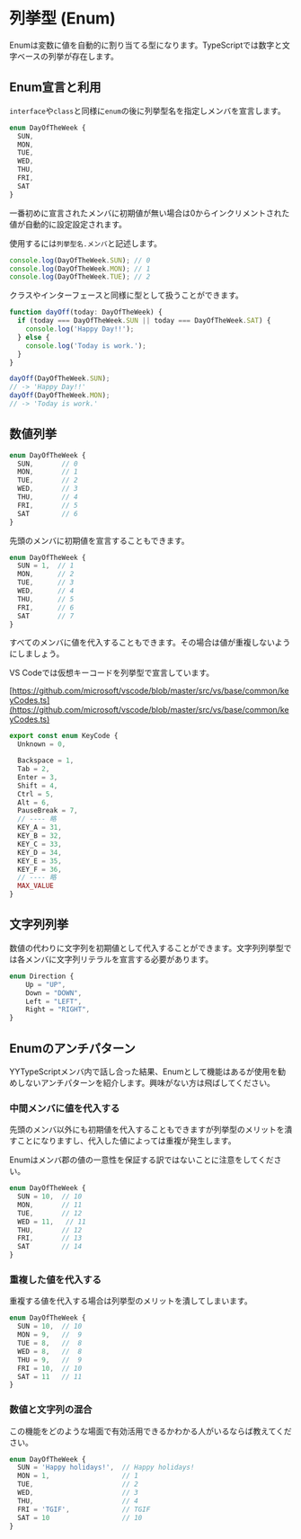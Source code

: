 # 列挙型 \(Enum\)

Enumは変数に値を自動的に割り当てる型になります。TypeScriptでは数字と文字ベースの列挙が存在します。

## Enum宣言と利用

`interface`や`class`と同様に`enum`の後に列挙型名を指定しメンバを宣言します。

```typescript
enum DayOfTheWeek {
  SUN,
  MON,
  TUE,
  WED,
  THU,
  FRI,
  SAT
}
```

一番初めに宣言されたメンバに初期値が無い場合は0からインクリメントされた値が自動的に設定設定されます。

使用するには`列挙型名.メンバ`と記述します。

```typescript
console.log(DayOfTheWeek.SUN); // 0
console.log(DayOfTheWeek.MON); // 1
console.log(DayOfTheWeek.TUE); // 2
```

クラスやインターフェースと同様に型として扱うことができます。

```typescript
function dayOff(today: DayOfTheWeek) {
  if (today === DayOfTheWeek.SUN || today === DayOfTheWeek.SAT) {
    console.log('Happy Day!!');
  } else {
    console.log('Today is work.');
  }
}

dayOff(DayOfTheWeek.SUN);
// -> 'Happy Day!!'
dayOff(DayOfTheWeek.MON);
// -> 'Today is work.'
```

## 数値列挙

```typescript
enum DayOfTheWeek {
  SUN,       // 0
  MON,       // 1
  TUE,       // 2
  WED,       // 3
  THU,       // 4
  FRI,       // 5
  SAT        // 6
}
```

先頭のメンバに初期値を宣言することもできます。

```typescript
enum DayOfTheWeek {
  SUN = 1,  // 1
  MON,      // 2
  TUE,      // 3
  WED,      // 4
  THU,      // 5
  FRI,      // 6
  SAT       // 7
}
```

すべてのメンバに値を代入することもできます。その場合は値が重複しないようにしましょう。

VS Codeでは仮想キーコードを列挙型で宣言しています。

[https://github.com/microsoft/vscode/blob/master/src/vs/base/common/keyCodes.ts](https://github.com/microsoft/vscode/blob/master/src/vs/base/common/keyCodes.ts)

```typescript
export const enum KeyCode {
  Unknown = 0,

  Backspace = 1,
  Tab = 2,
  Enter = 3,
  Shift = 4,
  Ctrl = 5,
  Alt = 6,
  PauseBreak = 7,
  // ---- 略
  KEY_A = 31,
  KEY_B = 32,
  KEY_C = 33,
  KEY_D = 34,
  KEY_E = 35,
  KEY_F = 36,
  // ---- 略
  MAX_VALUE
}
```

## 文字列列挙

数値の代わりに文字列を初期値として代入することができます。文字列列挙型では各メンバに文字列リテラルを宣言する必要があります。

```typescript
enum Direction {
    Up = "UP",
    Down = "DOWN",
    Left = "LEFT",
    Right = "RIGHT",
}
```

## Enumのアンチパターン

YYTypeScriptメンバ内で話し合った結果、Enumとして機能はあるが使用を勧めしないアンチパターンを紹介します。興味がない方は飛ばしてください。

### 中間メンバに値を代入する

先頭のメンバ以外にも初期値を代入することもできますが列挙型のメリットを潰すことになりますし、代入した値によっては重複が発生します。

Enumはメンバ郡の値の一意性を保証する訳ではないことに注意をしてください。

```typescript
enum DayOfTheWeek {
  SUN = 10,  // 10
  MON,       // 11
  TUE,       // 12
  WED = 11,   // 11
  THU,       // 12
  FRI,       // 13
  SAT        // 14
}
```

### 重複した値を代入する

重複する値を代入する場合は列挙型のメリットを潰してしまいます。

```typescript
enum DayOfTheWeek {
  SUN = 10,  // 10
  MON = 9,   //  9
  TUE = 8,   //  8
  WED = 8,   //  8
  THU = 9,   //  9
  FRI = 10,  // 10
  SAT = 11   // 11
}
```

### 数値と文字列の混合

この機能をどのような場面で有効活用できるかわかる人がいるならば教えてください。

```typescript
enum DayOfTheWeek {
  SUN = 'Happy holidays!',  // Happy holidays!
  MON = 1,                  // 1
  TUE,                      // 2
  WED,                      // 3
  THU,                      // 4
  FRI = 'TGIF',             // TGIF
  SAT = 10                  // 10
}
```

